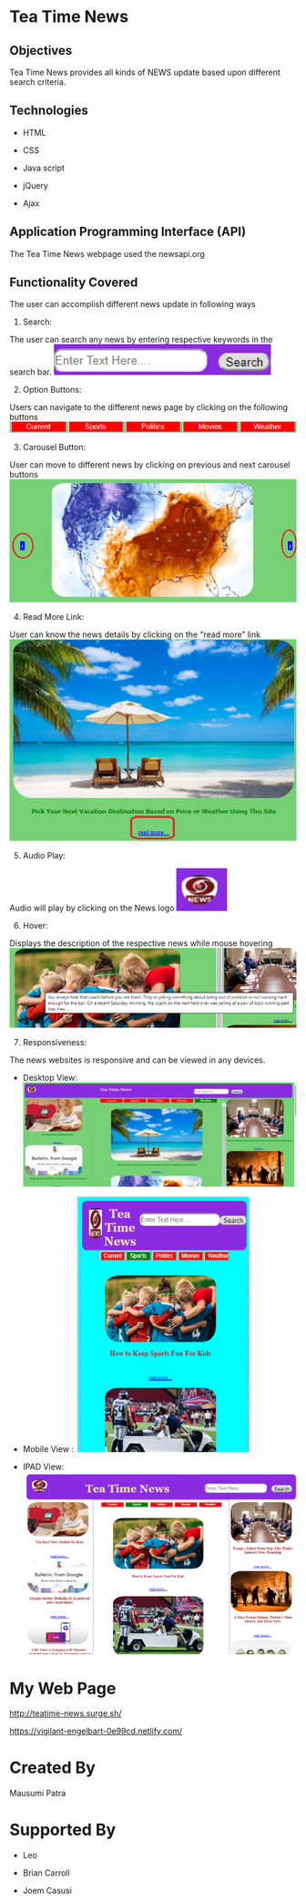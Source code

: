 # Tea Time News

## Objectives

Tea Time News provides all kinds of NEWS update based upon different search criteria.

## Technologies

- HTML

* CSS

* Java script

* jQuery

* Ajax

## Application Programming Interface (API)

The Tea Time News webpage used the newsapi.org

## Functionality Covered

The user can accomplish different news update in following ways

1. Search:

The user can search any news by entering respective keywords in the search bar.
![alt text](images/search.png "Search")

2. Option Buttons:

Users can navigate to the different news page by clicking on the following buttons
![alt text](images/optionbutton.png "Optionbutton")

3. Carousel Button:

User can move to different news by clicking on previous and next carousel buttons
![alt text](images/carousel.png "Carousel")

4. Read More Link:

User can know the news details by clicking on the “read more” link
![alt text](images/readmore.png "Readmore")

5. Audio Play:

Audio will play by clicking on the News logo
![alt text](images/audio.png "Audio")

6. Hover:

Displays the description of the respective news while mouse hovering
![alt text](images/hover.png "Hover")

7. Responsiveness:

The news websites is responsive and can be viewed in any devices.

- Desktop View:
  ![alt text](images/desktop.png "Desktop")

- Mobile View :
  ![alt text](images/phone.png "Phone")

- IPAD View:
  ![alt text](images/ipad.png "Ipad")

# My Web Page

http://teatime-news.surge.sh/

https://vigilant-engelbart-0e99cd.netlify.com/

# Created By

Mausumi Patra

# Supported By

- Leo

- Brian Carroll

- Joem Casusi
